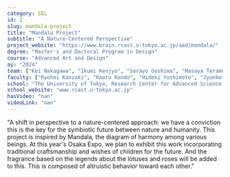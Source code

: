 ```yaml
---
category: SEL
id: 2
slug: mandala-project
title: "Mandala Project"
subtitle: "A Nature-Centered Perspective"
project_website: "https://www.brain.rcast.u-tokyo.ac.jp/aad/mandala/"
degree: "Master's and Doctoral Program in Design"
course: "Advanced Art and Design"
ay: "2024"
team: ["Kei Nakagawa", "Ikumi Kenjyo", "Sorayo Ooshima", "Masaya Teramoto", "Tomoaki Takuma", "Atsuki Nakagami", "Fumiko Yamauchi", "Hiroshi Wakui", "Yuri Koshima", "Ippei Murata", "Takuho Sasaki", "Ryosuke Mashiko", "Kiminori Takahata", "Akira Okui", "Natsuko Nakamura", "Kazuhiro Fujiwara"]
faculty: ["Ryohei Kanzaki", "Kaoru Kondo", "Hideki Yoshimoto", "Jyunkei Matsunaga", "Jun Sakuragi"]
school: "The University of Tokyo, Research Center for Advanced Science and Technology, Tokyo, Japan"
school_website: "www.rcast.u-tokyo.ac.jp"
hasVideo: "nan"
videoLink: "nan"
---
```


"A shift in perspective to a nature-centered approach: we have a conviction this is the key for the symbiotic future between nature and humanity. This project is inspired by Mandala, the diagram of harmony among various beings. At this year's Osaka Expo, we plan to exhibit this work incorporating traditional craftsmanship and wishes of children for the future. And the fragrance based on the legends about the lotuses and roses will be added to this. This is composed of altruistic behavior toward each other."
